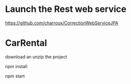 # Launch the Rest web service

https://github.com/charroux/CorrectionWebServiceJPA

# CarRental

download an unzip the project

npm install

npm start

